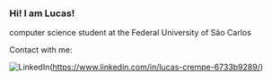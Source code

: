 ### Hi! I am Lucas!
computer science student at the Federal University of São Carlos 

Contact with me:


![LinkedIn](https://img.shields.io/badge/LinkedIn-Profile-blue?style=flat-square&logo=linkedin)(https://www.linkedin.com/in/lucas-crempe-6733b9289/)
 
